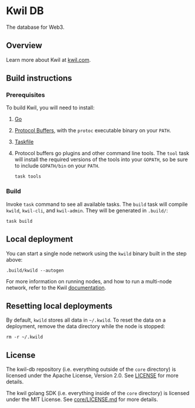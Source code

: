 # Kwil DB

The database for Web3.

## Overview

Learn more about Kwil at [kwil.com](https://kwil.com).

## Build instructions

### Prerequisites

To build Kwil, you will need to install:

1. [Go](https://golang.org/doc/install)
2. [Protocol Buffers](https://developers.google.com/protocol-buffers/docs/gotutorial), with the `protoc` executable binary on your `PATH`.
3. [Taskfile](https://taskfile.dev/installation)
4. Protocol buffers go plugins and other command line tools. The `tool` task will install the required versions of the tools into your `GOPATH`, so be sure to include `GOPATH/bin` on your `PATH`.

    ```shell
    task tools
    ```

### Build

Invoke `task` command to see all available tasks. The `build` task will compile `kwild`, `kwil-cli`, and `kwil-admin`. They will be generated in `.build/`:

```shell
task build
```

## Local deployment

You can start a single node network using the `kwild` binary built in the step above:

```shell
.build/kwild --autogen
```

For more information on running nodes, and how to run a multi-node network, refer to the Kwil [documentation](<https://docs.kwil.com/docs/node/quickstart>).

## Resetting local deployments

By default, `kwild` stores all data in `~/.kwild`. To reset the data on a deployment, remove the data directory while the node is stopped:

```shell
rm -r ~/.kwild
```

## License

The kwil-db repository (i.e. everything outside of the `core` directory) is licensed under the Apache License, Version 2.0. See [LICENSE](LICENSE) for more details.

The kwil golang SDK (i.e. everything inside of the `core` directory) is licensed under the MIT License. See [core/LICENSE.md](core/LICENSE.md) for more details.

